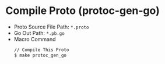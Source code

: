 # Compile Proto (protoc-gen-go)
- Proto Source File Path: `*.proto`
- Go Out Path: `*.pb.go`
- Macro Command
  ```bash
  // Compile This Proto
  $ make protoc_gen_go
  ```
